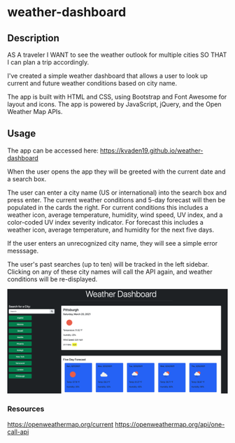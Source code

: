 # weather-dashboard

## Description

AS A traveler
I WANT to see the weather outlook for multiple cities
SO THAT I can plan a trip accordingly.

I've created a simple weather dashboard that allows a user to look up current and future weather conditions based on city name.

The app is built with HTML and CSS, using Bootstrap and Font Awesome for layout and icons.
The app is powered by JavaScript, jQuery, and the Open Weather Map APIs.

## Usage
The app can be accessed here: https://kvaden19.github.io/weather-dashboard

When the user opens the app they will be greeted with the current date and a search box.

The user can enter a city name (US or international) into the search box and press enter. The current weather conditions and 5-day forecast will then be populated in the cards the right. For current conditions this includes a weather icon, average temperature, humidity, wind speed, UV index, and a color-coded UV index severity indicator. For forecast this includes a weather icon, average temperature, and humidity for the next five days.

If the user enters an unrecognized city name, they will see a simple error messsage.

The user's past searches (up to ten) will be tracked in the left sidebar. Clicking on any of these city names will call the API again, and weather conditions will be re-displayed.

![Weather Dashboard](/assets/images/weather.png "Weather Dashboard")

### Resources

https://openweathermap.org/current
https://openweathermap.org/api/one-call-api

